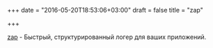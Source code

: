 +++
date = "2016-05-20T18:53:06+03:00"
draft = false
title = "zap"

+++

<p><a href="https://github.com/uber-go/zap">zap</a>&nbsp;- Быстрый, структурированный логер для ваших приложений.</p>

